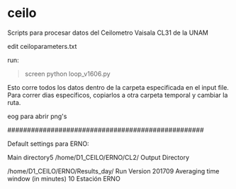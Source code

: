 # ceilo
Scripts para procesar datos del Ceilometro Vaisala CL31 de la UNAM

edit ceiloparameters.txt

run:
> screen
> python loop_v1606.py

Esto corre todos los datos dentro de la carpeta especificada en el input file. Para correr dias específicos, copiarlos a otra carpeta temporal y cambiar la ruta. 

eog para abrir png's


##################################################

Default settings para ERNO:

Main directory5
/home/D1_CEILO/ERNO/CL2/
Output Directory

/home/D1_CEILO/ERNO/Results_day/
Run Version
201709
Averaging time window (in minutes)
10
Estación 
ERNO

